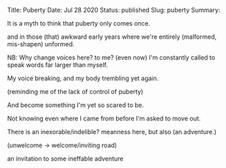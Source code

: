 Title: Puberty
Date: Jul 28 2020
Status: published
Slug: puberty
Summary: 

<div class="post-poem">
It is a myth
to think that
puberty only comes
once.

and in those (that) awkward
early years
where we're
entirely (malformed, mis-shapen) unformed.

NB: Why change voices here? to me?
(even now)
I'm constantly
called to
speak words
far larger
than myself.

My voice 
breaking, and my body
trembling
yet again.

(reminding me of the lack of control of puberty)

And become
something
I'm yet so scared
to be.

Not knowing
even where I came from
before
I'm asked to move out.

There is an
inexorable/indelible? meanness here,
but also
(an adventure.)

(unwelcome -> welcome/inviting road)


an invitation
to some
ineffable adventure
</div>
